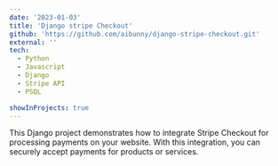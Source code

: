 ```yaml
---
date: '2023-01-03'
title: 'Django stripe Checkout'
github: 'https://github.com/aibunny/django-stripe-checkout.git'
external: ''
tech:
  - Python
  - Javascript
  - Django
  - Stripe API
  - PSQL

showInProjects: true
---
```


This Django project demonstrates how to integrate Stripe Checkout for processing payments on your website. With this integration, you can securely accept payments for products or services.

